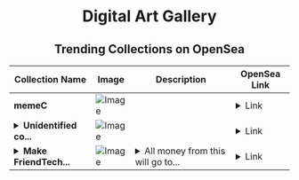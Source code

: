 <div align="center">

# Digital Art Gallery

## Trending Collections on OpenSea

| Collection Name                       | Image                                                                                     | Description                       | OpenSea Link                                                                                          |
|---------------------------------------|-------------------------------------------------------------------------------------------|-----------------------------------|--------------------------------------------------------------------------------------------------------|
| **memeC** | ![Image](https://i.seadn.io/s/raw/files/b6feda400128b7a65eac4461043b5a2d.webp?w=500&auto=format?w=200&auto=format) |  | <details><summary>Link</summary>[memeC](https://opensea.io/collection/memec-1)</details> |
| **<details><summary>Unidentified co...</summary>Unidentified contract 95d97479-6e74-44c1-9280-bb504f852920</details>** | ![Image](https://i.seadn.io/s/raw/files/0abd29d30edc818bd93db8e115ba7593.jpg?w=500&auto=format?w=200&auto=format) |  | <details><summary>Link</summary>[Unidentified contract 95d97479-6e74-44c1-9280-bb504f852920](https://opensea.io/collection/unidentified-contract-95d97479-6e74-44c1-9280-bb50)</details> |
| **<details><summary>Make FriendTech...</summary>Make FriendTech great again</details>** | ![Image](https://i.seadn.io/s/raw/files/927319e7bd2b59bb13a598ef8670ba2d.png?w=500&auto=format?w=200&auto=format) | <details><summary>All money from this will go to...</summary>All money from this will go to $friend</details> | <details><summary>Link</summary>[Make FriendTech great again](https://opensea.io/collection/make-friendtech-great-again)</details> |

</div>